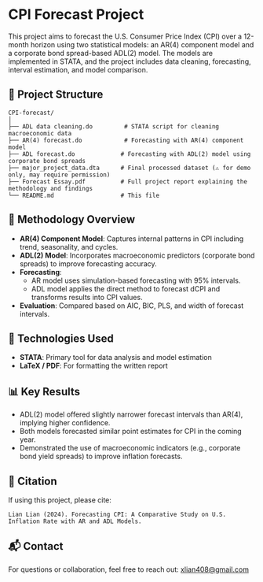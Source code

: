 
# CPI Forecast Project

This project aims to forecast the U.S. Consumer Price Index (CPI) over a 12-month horizon using two statistical models: an AR(4) component model and a corporate bond spread-based ADL(2) model. The models are implemented in STATA, and the project includes data cleaning, forecasting, interval estimation, and model comparison.

## 📁 Project Structure

```
CPI-forecast/
│
├── ADL data cleaning.do         # STATA script for cleaning macroeconomic data
├── AR(4) forecast.do            # Forecasting with AR(4) component model
├── ADL forecast.do             # Forecasting with ADL(2) model using corporate bond spreads
├── major_project_data.dta      # Final processed dataset (⚠️ for demo only, may require permission)
├── Forecast Essay.pdf          # Full project report explaining the methodology and findings
└── README.md                   # This file
```

## 🧠 Methodology Overview

- **AR(4) Component Model**: Captures internal patterns in CPI including trend, seasonality, and cycles.
- **ADL(2) Model**: Incorporates macroeconomic predictors (corporate bond spreads) to improve forecasting accuracy.
- **Forecasting**: 
  - AR model uses simulation-based forecasting with 95% intervals.
  - ADL model applies the direct method to forecast dCPI and transforms results into CPI values.
- **Evaluation**: Compared based on AIC, BIC, PLS, and width of forecast intervals.

## 🔧 Technologies Used

- **STATA**: Primary tool for data analysis and model estimation
- **LaTeX / PDF**: For formatting the written report

## 📊 Key Results

- ADL(2) model offered slightly narrower forecast intervals than AR(4), implying higher confidence.
- Both models forecasted similar point estimates for CPI in the coming year.
- Demonstrated the use of macroeconomic indicators (e.g., corporate bond yield spreads) to improve inflation forecasts.

## 📎 Citation

If using this project, please cite:
```
Lian Lian (2024). Forecasting CPI: A Comparative Study on U.S. Inflation Rate with AR and ADL Models.
```

## 📬 Contact

For questions or collaboration, feel free to reach out: xlian408@gmail.com
